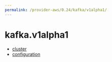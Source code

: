 ```yaml
---
permalink: /provider-aws/0.24/kafka/v1alpha1/
---
```


# kafka.v1alpha1



* [cluster](cluster.md)
* [configuration](configuration.md)